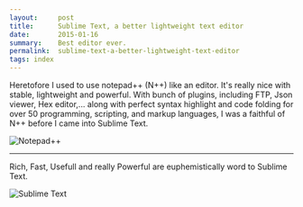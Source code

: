 ```yaml
---
layout:     post
title:      Sublime Text, a better lightweight text editor
date:       2015-01-16
summary:    Best editor ever.
permalink:	sublime-text-a-better-lightweight-text-editor
tags: index
---
```


Heretofore I used to use notepad++ (N++) like an editor. It's  really nice with stable, lightweight and powerful. With bunch of plugins, including FTP, Json viewer, Hex editor,... along with perfect syntax highlight and code folding for over 50 programming, scripting, and markup languages, I was a faithful of N++ before I came into Sublime Text.

![Notepad++](http://notepad-plus-plus.org/assets/images/notepad4ever.gif)

* * *

Rich, Fast, Usefull and really Powerful are euphemistically word to Sublime Text. 

![Sublime Text](http://i.imgur.com/wnAzzwH.gif)
